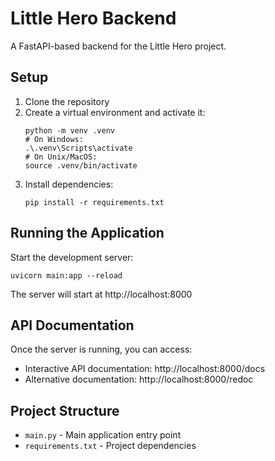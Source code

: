 # Little Hero Backend

A FastAPI-based backend for the Little Hero project.

## Setup

1. Clone the repository
2. Create a virtual environment and activate it:
   ```
   python -m venv .venv
   # On Windows:
   .\.venv\Scripts\activate
   # On Unix/MacOS:
   source .venv/bin/activate
   ```
3. Install dependencies:
   ```
   pip install -r requirements.txt
   ```

## Running the Application

Start the development server:
```
uvicorn main:app --reload
```

The server will start at http://localhost:8000

## API Documentation

Once the server is running, you can access:
- Interactive API documentation: http://localhost:8000/docs
- Alternative documentation: http://localhost:8000/redoc

## Project Structure

- `main.py` - Main application entry point
- `requirements.txt` - Project dependencies 